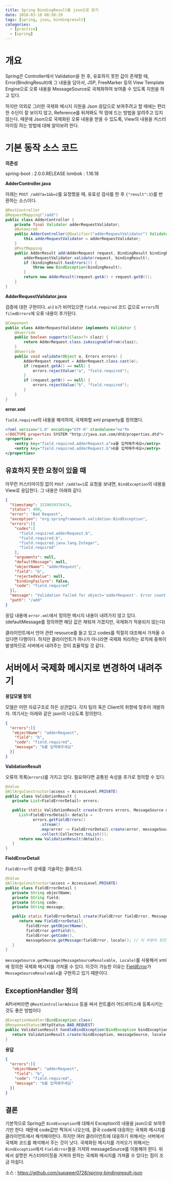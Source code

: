 ```yaml
---
title: Spring BindingResult를 json으로 받기
date: 2018-03-10 08:58:29
tags: [spring, json, bindingresult]
categories: 
  - [practice]
  - [spring]
---
```


# 개요

Spring은 Controller에서 Validation을 한 후, 유효하지 못한 값이 존재할 때, Error(BindingResult)에 그 내용을 담아서, JSP, FreeMarker 등의 View Template Engine으로 오류 내용을 MessageSource로 국제화하여 보여줄 수 있도록 지원을 하고 있다.

하지만 의외로 그러한 국제화 메시지 지원을 Json 응답으로 보여주려고 할 때에는 편리한 수단이 잘 보이지 않고, Reference를 뒤져봐도 딱 맘에 드는 방법을 알려주고 있지 않는다. 때문에 Json으로 국제화된 오류 내용을 받을 수 있도록, View의 내용을 커스터마이징 하는 방법에 대해 알아보려 한다.

<!-- more -->

# 기본 동작 소스 코드

**의존성**

spring-boot : 2.0.0.RELEASE
lombok : 1.16.18

**AdderController.java**

아래는 `POST /add?a=1&b=2`를 요청했을 때, 유효성 검사를 한 후 `{"result":3}`를 반환하는 소스이다.

```java
@RestController
@RequestMapping("/add")
public class AdderController {
    private final Validator adderRequestValidator;
    @Autowired
    public AdderController(@Qualifier("adderRequestValidator") Validator adderRequestValidator) {
        this.adderRequestValidator = adderRequestValidator;
    }
    @PostMapping
    public AdderResult add(AdderRequest request, BindingResult bindingResult) throws BindException {
        adderRequestValidator.validate(request, bindingResult);
        if (bindingResult.hasErrors()) {
            throw new BindException(bindingResult);
        }
        return new AdderResult(request.getA() + request.getB());
    }
}
```

**AdderRequestValidator.java**

검증에 대한 구현이다. `a`나 `b`가 비어있으면 `field.required` 코드 값으로 `errors`의 `filedErrors`에 오류 내용이 추가된다.

```java
@Component
public class AdderRequestValidator implements Validator {
    @Override
    public boolean supports(Class<?> clazz) {
        return AdderRequest.class.isAssignableFrom(clazz);
    }
    @Override
    public void validate(Object o, Errors errors) {
        AdderRequest request = AdderRequest.class.cast(o);
        if (request.getA() == null) {
            errors.rejectValue("a", "field.required");
        }
        if (request.getB() == null) {
            errors.rejectValue("b", "field.required");
        }
    }
}
```

**error.xml**

`field.required`의 내용을 해석하여, 국제화할 xml property를 정의했다.

```xml
<?xml version="1.0" encoding="UTF-8" standalone="no"?>
<!DOCTYPE properties SYSTEM "http://java.sun.com/dtd/properties.dtd">
<properties>
    <entry key="field.required.adderRequest.a">a를 입력해주세요</entry>
    <entry key="field.required.adderRequest.b">b를 입력해주세요</entry>
</properties>
```

## 유효하지 못한 요청이 있을 때

아무런 커스터마이징 없이 `POST /add?a=1`로 요청을 보내면, `BindException`의 내용을 View로 응답한다.
그 내용은 아래와 같다.

```json
{
  "timestamp": 1519659376474,
  "status": 400,
  "error": "Bad Request",
  "exception": "org.springframework.validation.BindException",
  "errors":[{
    "codes":[
      "field.required.adderRequest.b",
      "field.required.b",
      "field.required.java.lang.Integer",
      "field.required"
    ],
    "arguments": null,
    "defaultMessage": null,
    "objectName": "adderRequest",
    "field": "b",
    "rejectedValue": null,
    "bindingFailure": false,
    "code": "field.required"
  }],
  "message": "Validation failed for object='adderRequest'. Error count: 1",
  "path": "/add"
}
```

응답 내용에 `error.xml`에서 정의한 메시지 내용이 내려가지 않고 있다.
(defaultMessage를 정의하면 해당 값은 채워져 가겠지만, 국제화가 적용되지 않는다)

클라이언트에서 언어 관련 resource를 들고 있고 codes를 적절히 대조해서 가져올 수 있다면 다행이다.
하지만 클라이언트가 하나가 아니라면 국제화 처리하는 로직에 중복이 발생하므로 서버에서 내려주는 것이 효율적일 것 같다.

# 서버에서 국제화 메시지로 변경하여 내려주기

**응답모델 정의**

모델은 어떤 자료구조로 하든 상관없다. 각자 팀의 혹은 Client의 취향에 맞추어 개발하자.
여기서는 아래와 같은 json이 나오도록 정의한다.

```json
{
  "errors":[{
   "objectName": "adderRequest",
    "field": "b",
    "code": "field.required",
    "message": "b를 입력해주세요"
  }]
}
```

**ValidationResult**

오류의 목록(`errors`)를 가지고 있다. 필요하다면 공통된 속성을 추가로 정의할 수 있다.

```java
@Value
@AllArgsConstructor(access = AccessLevel.PRIVATE)
public class ValidationResult {
   private List<FieldErrorDetail> errors;

   public static ValidationResult create(Errors errors, MessageSource messageSource, Locale locale) {
      List<FieldErrorDetail> details =
            errors.getFieldErrors()
               .stream()
               .map(error -> FieldErrorDetail.create(error, messageSource, locale))
               .collect(Collectors.toList());
      return new ValidationResult(details);
   }
}
```

**FieldErrorDetail**

`FieldError`의 상세를 기술하는 클래스다.

```java
@Value
@AllArgsConstructor(access = AccessLevel.PRIVATE)
public class FieldErrorDetail {
   private String objectName;
   private String field;
   private String code;
   private String message;

   public static FieldErrorDetail create(FieldError fieldError, MessageSource messageSource, Locale locale) {
      return new FieldErrorDetail(
         fieldError.getObjectName(),
         fieldError.getField(),
         fieldError.getCode(),
         messageSource.getMessage(fieldError, locale)); // 이 부분이 포인트
   }
}
```
`messageSource.getMessage(MessageSourceResolvable, Locale)`를 사용해서 xml에 정의한 국제화 메시지를 가져올 수 있다.
이것이 가능한 이유는 [FieldError](https://docs.spring.io/spring-framework/docs/current/javadoc-api/org/springframework/validation/FieldError.html)가 `MessageSourceResolvable`을 구현하고 있기 때문이다.

## ExceptionHandler 정의

API서버라면 `@RestControllerAdvice` 등을 써서 컨트롤러 어드바이스에 등록시키는 것도 좋은 방법이다

```java
@ExceptionHandler(BindException.class)
@ResponseStatus(HttpStatus.BAD_REQUEST)
public ValidationResult handleBindException(BindException bindException, Locale locale) {
   return ValidationResult.create(bindException, messageSource, locale);
}
```

**응답**

```json
{
  "errors":[{
   "objectName": "adderRequest",
    "field": "b",
    "code": "field.required",
    "message": "b를 입력해주세요"
  }]
}
```
## 결론

기본적으로 Spring은 `BindException`에 대해서 Exception의 내용을 json으로 보여주기만 한다. 때문에 code값만 찍혀서 나오는데, 결국 code에 대응하는 국제화 메시지를 클라이언트에서 해석해야한다. 하지만 여러 클라이언트에 대응하기 위해서는 서버에서 국제화 코드를 해석해서 주는 것이 낫다.
국제화된 메시지를 가져오기 위해서는 `BindException`에서 `FieldError`들을 가져와 messageSource를 이용해야 한다. 위에서 설명한 커스터마이징을 거쳐야 원하는 국제화 메시지를 가져올 수 있다는 점이 조금 아쉽다.

소스 : https://github.com/supawer0728/spring-bindingresult-json